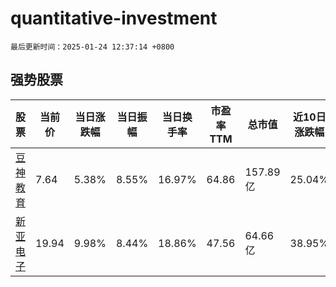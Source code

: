 # quantitative-investment

`最后更新时间：2025-01-24 12:37:14 +0800`

## 强势股票

|股票|当前价|当日涨跌幅|当日振幅|当日换手率|市盈率TTM|总市值|近10日涨跌幅|
|----|----|----|----|----|----|----|----|
|[豆神教育](https://xueqiu.com/S/SZ300010)|7.64|5.38%|8.55%|16.97%|64.86|157.89亿|25.04%|
|[新亚电子](https://xueqiu.com/S/SH605277)|19.94|9.98%|8.44%|18.86%|47.56|64.66亿|38.95%|
